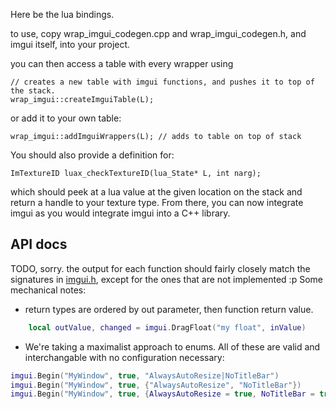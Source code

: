 Here be the lua bindings.

to use, copy wrap_imgui_codegen.cpp and wrap_imgui_codegen.h, and imgui itself, into your project.

you can then access a table with every wrapper using 
```
// creates a new table with imgui functions, and pushes it to top of the stack.
wrap_imgui::createImguiTable(L);
```

or add it to your own table:
```
wrap_imgui::addImguiWrappers(L); // adds to table on top of stack
```

You should also provide a definition for:
```
ImTextureID luax_checkTextureID(lua_State* L, int narg);
```
which should peek at a lua value at the given location on the stack and return
a handle to your texture type. From there, you can now integrate imgui as you
would integrate imgui into a C++ library.

## API docs
TODO, sorry. the output for each function should fairly closely match the
signatures in [imgui.h](deps/libimgui/imgui.h), except for the ones that are
not implemented :p
Some mechanical notes:
* return types are ordered by out parameter, then function return value.
```lua
	local outValue, changed = imgui.DragFloat("my float", inValue)
```
* We're taking a maximalist approach to enums. All of these are valid and interchangable with no configuration necessary:
```lua
imgui.Begin("MyWindow", true, "AlwaysAutoResize|NoTitleBar")
imgui.Begin("MyWindow", true, {"AlwaysAutoResize", "NoTitleBar"})
imgui.Begin("MyWindow", true, {AlwaysAutoResize = true, NoTitleBar = true})
```


